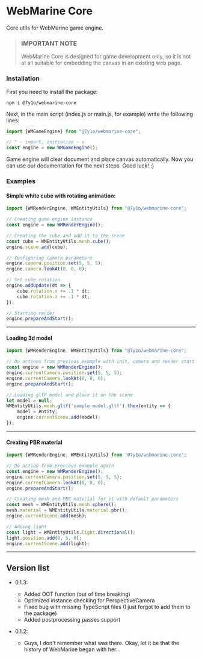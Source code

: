 # WebMarine Core
Core utils for WebMarine game engine.

> ### IMPORTANT NOTE
> WebMarine Core is designed for game development only, 
> so it is not at all suitable for embedding the 
> canvas in an existing web page.

### Installation
First you need to install the package:
```shell
npm i @7y1o/webmarine-core
```
Next, in the main script (index.js or main.js, for example) write the following lines:
```typescript
import {WMGameEngine} from "@7y1o/webmarine-core";

// ^ - import, initialize - v
const engine = new WMGameEngine();
```
Game engine will clear document and place canvas automatically.
Now you can use our documentation for the next steps. Good luck! :)

### Examples
#### Simple white cube with rotating animation:
```typescript
import {WMRenderEngine, WMEntityUtils} from "@7y1o/webmarine-core";

// Creating game engine instance
const engine = new WMRenderEngine();

// Creating the cube and add it to the scene
const cube = WMEntityUtils.mesh.cube();
engine.scene.add(cube);

// Configuring camera parameters
engine.camera.position.set(5, 5, 5);
engine.camera.lookAt(0, 0, 0);

// Set cube rotation
engine.addUpdate(dt => {
    cube.rotation.x += .1 * dt;
    cube.rotation.z += .1 * dt;
});

// Starting render
engine.prepareAndStart();
```
___
#### Loading 3d model
```typescript
import {WMRenderEngine, WMEntityUtils} from "@7y1o/webmarine-core";

// Do actions from previous example with init, camera and render start
const engine = new WMRenderEngine();
engine.currentCamera.position.set(5, 5, 5);
engine.currentCamera.lookAt(0, 0, 0);
engine.prepareAndStart();

// Loading glTF model and place it on the scene
let model = null; 
WMEntityUtils.mesh.gltf('sample-model.gltf').then(entity => {
    model = entity;
    engine.currentScene.add(model); 
});
```
___
#### Creating PBR material
```typescript
import {WMRenderEngine, WMEntityUtils} from '@7y1o/webmarine-core';

// Do action from previous example again
const engine = new WMRenderEngine();
engine.currentCamera.position.set(5, 5, 5);
engine.currentCamera.lookAt(0, 0, 0);
engine.prepareAndStart();

// Creating mesh and PBR material for it with default parameters
const mesh = WMEntityUtils.mesh.sphere();
mesh.material = WMEntityUtils.material.pbr();
engine.currentScene.add(mesh);

// Adding light
const light = WMEntityUtils.light.directional();
light.position.add(0, 5, 0);
engine.currentScene.add(light);
```
___
## Version list

- 0.1.3:
    + Added OOT function (out of time breaking)
    + Optimized instance checking for PerspectiveCamera
    + Fixed bug with missing TypeScript files (I just forgot to add them to the package)
    + Added postprocessing passes support
    
- 0.1.2:
    + Guys, I don't remember what was there. Okay, let it be that the history of 
      WebMarine began with her...